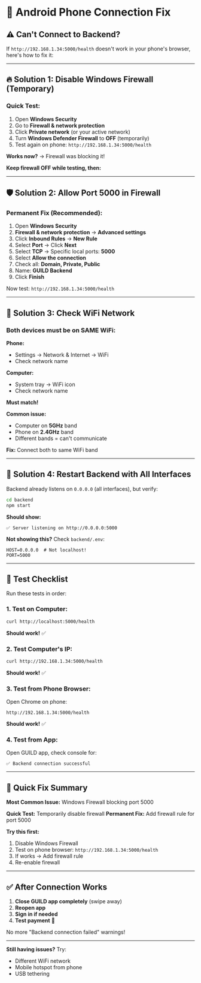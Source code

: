 # 📱 Android Phone Connection Fix

## ⚠️ Can't Connect to Backend?

If `http://192.168.1.34:5000/health` doesn't work in your phone's browser, here's how to fix it:

---

## 🔥 **Solution 1: Disable Windows Firewall (Temporary)**

### **Quick Test:**

1. Open **Windows Security**
2. Go to **Firewall & network protection**
3. Click **Private network** (or your active network)
4. Turn **Windows Defender Firewall** to **OFF** (temporarily)
5. Test again on phone: `http://192.168.1.34:5000/health`

**Works now?** → Firewall was blocking it!

**Keep firewall OFF while testing, then:**

---

## 🛡️ **Solution 2: Allow Port 5000 in Firewall**

### **Permanent Fix (Recommended):**

1. Open **Windows Security**
2. **Firewall & network protection** → **Advanced settings**
3. Click **Inbound Rules** → **New Rule**
4. Select **Port** → Click **Next**
5. Select **TCP** → Specific local ports: **5000**
6. Select **Allow the connection**
7. Check all: **Domain, Private, Public**
8. Name: **GUILD Backend**
9. Click **Finish**

Now test: `http://192.168.1.34:5000/health`

---

## 📶 **Solution 3: Check WiFi Network**

### **Both devices must be on SAME WiFi:**

**Phone:**
- Settings → Network & Internet → WiFi
- Check network name

**Computer:**
- System tray → WiFi icon
- Check network name

**Must match!**

**Common issue:**
- Computer on **5GHz** band
- Phone on **2.4GHz** band
- Different bands = can't communicate

**Fix:** Connect both to same WiFi band

---

## 🔄 **Solution 4: Restart Backend with All Interfaces**

Backend already listens on `0.0.0.0` (all interfaces), but verify:

```bash
cd backend
npm start
```

**Should show:**
```
✅ Server listening on http://0.0.0.0:5000
```

**Not showing this?** Check `backend/.env`:

```
HOST=0.0.0.0  # Not localhost!
PORT=5000
```

---

## 🧪 **Test Checklist**

Run these tests in order:

### **1. Test on Computer:**

```bash
curl http://localhost:5000/health
```

**Should work!** ✅

### **2. Test Computer's IP:**

```bash
curl http://192.168.1.34:5000/health
```

**Should work!** ✅

### **3. Test from Phone Browser:**

Open Chrome on phone:
```
http://192.168.1.34:5000/health
```

**Should work!** ✅

### **4. Test from App:**

Open GUILD app, check console for:
```
✅ Backend connection successful
```

---

## 🎯 **Quick Fix Summary**

**Most Common Issue:** Windows Firewall blocking port 5000

**Quick Test:** Temporarily disable firewall
**Permanent Fix:** Add firewall rule for port 5000

**Try this first:**
1. Disable Windows Firewall
2. Test on phone browser: `http://192.168.1.34:5000/health`
3. If works → Add firewall rule
4. Re-enable firewall

---

## ✅ **After Connection Works**

1. **Close GUILD app completely** (swipe away)
2. **Reopen app**
3. **Sign in if needed**
4. **Test payment** 🚀

No more "Backend connection failed" warnings!

---

**Still having issues?** Try:
- Different WiFi network
- Mobile hotspot from phone
- USB tethering

